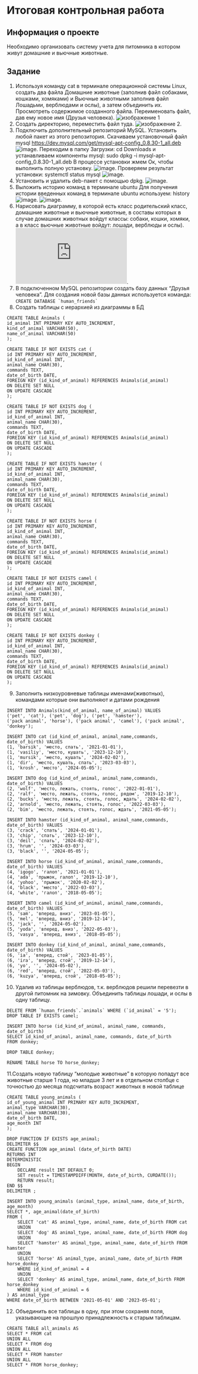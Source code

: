 # Итоговая контрольная работа
## Информация о проекте
Необходимо организовать систему учета для питомника в котором живут
домашние и вьючные животные.
## Задание
1. Используя команду cat в терминале операционной системы Linux, создать два файла Домашние животные (заполнив файл собаками, кошками, хомяками) и Вьючные животными заполнив файл Лошадьми, верблюдами и
ослы), а затем объединить их. Просмотреть содержимое созданного файла. Переименовать файл, дав ему новое имя (Друзья человека).
![изображение 1](https://github.com/AnnMitrakhovich/FinalWork_Linux/blob/main/Linux_1.png)
2. Создать директорию, переместить файл туда.
![изображение 2](https://github.com/AnnMitrakhovich/FinalWork_Linux/blob/main/Linux_2.png).
3. Подключить дополнительный репозиторий MySQL. Установить любой пакет из этого репозитория.
Скачиваем установочный файл mysql https://dev.mysql.com/get/mysql-apt-config_0.8.30-1_all.deb
![image](https://github.com/AnnMitrakhovich/FinalWork_Linux/blob/main/Linux_3.png).
Переходим в папку Загрузки: cd Downloads и устанавливаем компоненты mysql: sudo dpkg -i mysql-apt-config_0.8.30-1_all.deb
В процессе установки жмем Ок, чтобы выполнить полную установку.
![image](https://github.com/AnnMitrakhovich/FinalWork_Linux/blob/main/Linux_4.png).
Проверяем результат установки: systemctl status mysql
![image](https://github.com/AnnMitrakhovich/FinalWork_Linux/blob/main/Linux_5.png).
4. Установить и удалить deb-пакет с помощью dpkg.
![image](https://github.com/AnnMitrakhovich/FinalWork_Linux/blob/main/Linux_6.png).
5. Выложить историю команд в терминале ubuntu
Для получения истории введенных команд в терминале ubuntu используем: history
![image](https://github.com/AnnMitrakhovich/FinalWork_Linux/blob/main/Linux_7.png).
![image](https://github.com/AnnMitrakhovich/FinalWork_Linux/blob/main/Linux_8.png).
6. Нарисовать диаграмму, в которой есть класс родительский класс, домашние животные и вьючные животные, в составы которых в случае домашних животных войдут классы: собаки, кошки, хомяки, а в класс вьючные животные войдут: лошади, верблюды и ослы).
![diagram](https://github.com/AnnMitrakhovich/FinalWork_Linux/blob/main/diagram.pdf).
7. В подключенном MySQL репозитории создать базу данных “Друзья
человека”. Для создания новой базы данных используется команда: ```CREATE DATABASE `human_friends` ```
8. Создать таблицы с иерархией из диаграммы в БД
   
```
CREATE TABLE Animals (
id_animal INT PRIMARY KEY AUTO_INCREMENT,
kind_of_animal VARCHAR(50),
name_of_animal VARCHAR(50)
);

CREATE TABLE IF NOT EXISTS cat (
id INT PRIMARY KEY AUTO_INCREMENT,
id_kind_of_animal INT,
animal_name CHAR(30),
commands TEXT,
date_of_birth DATE,
FOREIGN KEY (id_kind_of_animal) REFERENCES Animals(id_animal)
ON DELETE SET NULL
ON UPDATE CASCADE
);

CREATE TABLE IF NOT EXISTS dog (
id INT PRIMARY KEY AUTO_INCREMENT,
id_kind_of_animal INT,
animal_name CHAR(30),
commands TEXT,
date_of_birth DATE,
FOREIGN KEY (id_kind_of_animal) REFERENCES Animals(id_animal)
ON DELETE SET NULL
ON UPDATE CASCADE
);

CREATE TABLE IF NOT EXISTS hamster (
id INT PRIMARY KEY AUTO_INCREMENT,
id_kind_of_animal INT,
animal_name CHAR(30),
commands TEXT,
date_of_birth DATE,
FOREIGN KEY (id_kind_of_animal) REFERENCES Animals(id_animal)
ON DELETE SET NULL
ON UPDATE CASCADE
);

CREATE TABLE IF NOT EXISTS horse (
id INT PRIMARY KEY AUTO_INCREMENT,
id_kind_of_animal INT,
animal_name CHAR(30),
commands TEXT,
date_of_birth DATE,
FOREIGN KEY (id_kind_of_animal) REFERENCES Animals(id_animal)
ON DELETE SET NULL
ON UPDATE CASCADE
);

CREATE TABLE IF NOT EXISTS camel (
id INT PRIMARY KEY AUTO_INCREMENT,
id_kind_of_animal INT,
animal_name CHAR(30),
commands TEXT,
date_of_birth DATE,
FOREIGN KEY (id_kind_of_animal) REFERENCES Animals(id_animal)
ON DELETE SET NULL
ON UPDATE CASCADE
);

CREATE TABLE IF NOT EXISTS donkey (
id INT PRIMARY KEY AUTO_INCREMENT,
id_kind_of_animal INT,
animal_name CHAR(30),
commands TEXT,
date_of_birth DATE,
FOREIGN KEY (id_kind_of_animal) REFERENCES Animals(id_animal)
ON DELETE SET NULL
ON UPDATE CASCADE
);
   ```

9. Заполнить низкоуровневые таблицы именами(животных), командами которые они выполняют и датами рождения
    
```
INSERT INTO Animals(kind_of_animal, name_of_animal) VALUES 
('pet', 'cat'), ('pet', 'dog'), ('pet', 'hamster'), 
('pack animal', 'horse'), ('pack animal', 'camel'), ('pack animal', 'donkey');

INSERT INTO cat (id_kind_of_animal, animal_name,commands, date_of_birth) VALUES 
(1, 'barsik', 'место, спать', '2021-01-01'),
(1, 'vasiliy', 'место, кушать', '2023-12-10'),
(1, 'mursik', 'место, кушать', '2024-02-02'),
(1, 'dir', 'место, кушать, спать', '2023-03-03'),
(1, 'krosh', 'место', '2024-05-05');
   
INSERT INTO dog (id_kind_of_animal, animal_name,commands, date_of_birth) VALUES 
(2, 'wolf', 'место, лежать, стоять, голос', '2022-01-01'),
(2, 'ralf', 'место, лежать, стоять, голос, рядом', '2019-12-10'),
(2, 'bucks', 'место, лежать, стоять, голос, ждать', '2024-02-02'),
(2, 'arnold', 'место, лежать, стоять, голос', '2022-03-03'),
(2, 'bim', 'место, лежать, стоять, голос, ждать', '2021-05-05');
    
INSERT INTO hamster (id_kind_of_animal, animal_name,commands, date_of_birth) VALUES 
(3, 'crack', 'спать', '2024-01-01'),
(3, 'chip', 'спать', '2023-12-10'),
(3, 'deil', 'спать', '2024-02-02'),
(3, 'hrum', '', '2024-03-03'),
(3, 'black', '', '2024-05-05');
    
INSERT INTO horse (id_kind_of_animal, animal_name,commands, date_of_birth) VALUES 
(4, 'igogo', 'галоп', '2021-01-01'),
(4, 'ada', 'прыжок, галоп', '2019-12-10'),
(4, 'yohoo', 'прыжок', '2020-02-02'),
(4, 'black', 'место', '2022-03-03'),
(4, 'white', 'галоп', '2018-05-05');
    
INSERT INTO camel (id_kind_of_animal, animal_name,commands, date_of_birth) VALUES 
(5, 'sam', 'вперед, вниз', '2023-01-05'),
(5, 'mel', 'вперед, вниз', '2019-12-14'),
(5, 'jack', '', '2024-05-02'),
(5, 'yoda', 'вперед, вниз', '2022-05-03'),
(5, 'vasya', 'вперед, вниз', '2018-05-05');
    
INSERT INTO donkey (id_kind_of_animal, animal_name,commands, date_of_birth) VALUES 
(6, 'ia', 'вперед, стой', '2023-01-05'),
(6, 'ira', 'вперед, стой', '2019-12-14'),
(6, 'yo', '', '2024-05-02'),
(6, 'red', 'вперед, стой', '2022-05-03'),
(6, 'kuzya', 'вперед, стой', '2018-05-05');
```

10. Удалив из таблицы верблюдов, т.к. верблюдов решили перевезти в другой
питомник на зимовку. Объединить таблицы лошади, и ослы в одну таблицу.

```
DELETE FROM `human_friends`.`animals` WHERE (`id_animal` = '5');
DROP TABLE IF EXISTS camel;

INSERT INTO horse (id_kind_of_animal, animal_name, commands, date_of_birth)
SELECT id_kind_of_animal, animal_name, commands, date_of_birth
FROM donkey;

DROP TABLE donkey;

RENAME TABLE horse TO horse_donkey;
```
11.Создать новую таблицу “молодые животные” в которую попадут все животные старше 1 года, 
но младше 3 лет и в отдельном столбце с точностью до месяца подсчитать возраст животных в новой таблице

```
CREATE TABLE young_animals (
id_of_young_animal INT PRIMARY KEY AUTO_INCREMENT,
animal_type VARCHAR(30),
animal_name VARCHAR(30),
date_of_birth DATE,
age_month INT
);

DROP FUNCTION IF EXISTS age_animal;
DELIMITER $$
CREATE FUNCTION age_animal (date_of_birth DATE)
RETURNS INT
DETERMINISTIC
BEGIN
    DECLARE result INT DEFAULT 0;
	SET result = TIMESTAMPDIFF(MONTH, date_of_birth, CURDATE());
	RETURN result;
END $$
DELIMITER ;

INSERT INTO young_animals (animal_type, animal_name, date_of_birth, age_month)
SELECT *, age_animal(date_of_birth) 
FROM (
	SELECT 'cat' AS animal_type, animal_name, date_of_birth FROM cat
    UNION
    SELECT 'dog' AS animal_type, animal_name, date_of_birth FROM dog
    UNION 
    SELECT 'hamster' AS animal_type, animal_name, date_of_birth FROM hamster
    UNION
    SELECT 'horse' AS animal_type, animal_name, date_of_birth FROM horse_donkey
    WHERE id_kind_of_animal = 4
    UNION
    SELECT 'donkey' AS animal_type, animal_name, date_of_birth FROM horse_donkey
    WHERE id_kind_of_animal = 6
) AS animal_type
WHERE date_of_birth BETWEEN '2021-05-01' AND '2023-05-01';
```
12. Объединить все таблицы в одну, при этом сохраняя поля, указывающие на
прошлую принадлежность к старым таблицам.

```
CREATE TABLE all_animals AS
SELECT * FROM cat
UNION ALL
SELECT * FROM dog
UNION ALL
SELECT * FROM hamster
UNION ALL
SELECT * FROM horse_donkey;
```
